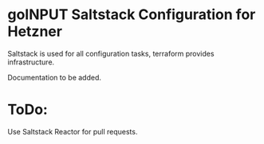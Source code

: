 # goINPUT Saltstack Configuration for Hetzner
Saltstack is used for all configuration tasks, terraform provides infrastructure.

Documentation to be added.

# ToDo:
Use Saltstack Reactor for pull requests.
